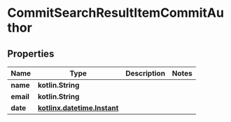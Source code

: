 
# CommitSearchResultItemCommitAuthor

## Properties
Name | Type | Description | Notes
------------ | ------------- | ------------- | -------------
**name** | **kotlin.String** |  | 
**email** | **kotlin.String** |  | 
**date** | [**kotlinx.datetime.Instant**](kotlinx.datetime.Instant.md) |  | 




